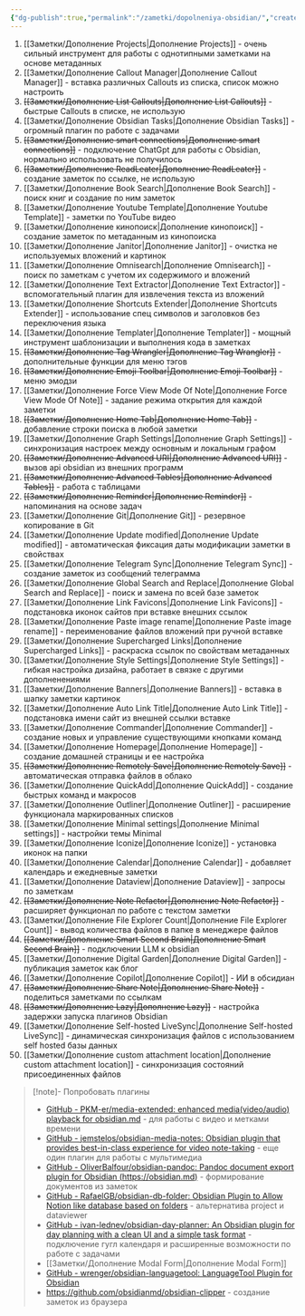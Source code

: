 ```yaml
---
{"dg-publish":true,"permalink":"/zametki/dopolneniya-obsidian/","created":"2024-07-07 22:19","updated":"2024-09-22T15:22:10+03:00"}
---
```


1. [[Заметки/Дополнение Projects\|Дополнение Projects]] - очень сильный инструмент для работы с однотипными заметками на основе метаданных
2. [[Заметки/Дополнение Сallout Manager\|Дополнение Сallout Manager]] - вставка различных Callouts из списка, список можно настроить
3. ~~[[Заметки/Дополнение List Callouts\|Дополнение List Callouts]]~~ - быстрые Callouts в списке, не использую
4. [[Заметки/Дополнение Obsidian Tasks\|Дополнение Obsidian Tasks]]  - огромный плагин по работе с задачами
5. ~~[[Заметки/Дополнение smart connections\|Дополнение smart connections]]~~ - подключение ChatGpt для работы с Obsidian, нормально использовать не получилось
6. ~~[[Заметки/Дополнение ReadLeater\|Дополнение ReadLeater]]~~ - создание заметок по ссылке, не использую
7. [[Заметки/Дополнение Book Search\|Дополнение Book Search]] - поиск книг и создание по ним заметок
8. [[Заметки/Дополнение Youtube Template\|Дополнение Youtube Template]] - заметки по YouTube видео
9. [[Заметки/Дополнение кинопоиск\|Дополнение кинопоиск]] - создание заметок по метаданным из кинопоиска
10. [[Заметки/Дополнение  Janitor\|Дополнение  Janitor]] - очистка не используемых вложений и картинок
11. [[Заметки/Дополнение Omnisearch\|Дополнение Omnisearch]] - поиск по заметкам с учетом их содержимого и вложений
12. [[Заметки/Дополнение Text Extractor\|Дополнение Text Extractor]] - вспомогательный плагин для извлечения текста из вложений
13. [[Заметки/Дополнение Shortcuts Extender\|Дополнение Shortcuts Extender]] - использование спец символов и заголовков без переключения языка
14. [[Заметки/Дополнение Templater\|Дополнение Templater]] - мощный инструмент шаблонизации и выполнения кода в заметках
15. ~~[[Заметки/Дополнение Tag Wrangler\|Дополнение Tag Wrangler]]~~ - дополнительные функции для меню тэгов
16. ~~[[Заметки/Дополнение Emoji Toolbar\|Дополнение Emoji Toolbar]]~~ - меню эмодзи
17. [[Заметки/Дополнение Force View Mode Of Note\|Дополнение Force View Mode Of Note]] - задание режима открытия для каждой заметки
18. ~~[[Заметки/Дополнение Home Tab\|Дополнение Home Tab]]~~ - добавление строки поиска в любой заметки 
19. [[Заметки/Дополнение Graph Settings\|Дополнение Graph Settings]] - синхронизация настроек между основным и локальным графом
20. ~~[[Заметки/Дополнение Advanced URI\|Дополнение Advanced URI]]~~ - вызов api obsidian из внешних программ
21. ~~[[Заметки/Дополнение Advanced Tables\|Дополнение Advanced Tables]]~~ - работа с таблицами
22. ~~[[Заметки/Дополнение Reminder\|Дополнение Reminder]]~~ - напоминания на основе задач
23. [[Заметки/Дополнение Git\|Дополнение Git]] - резервное копирование в Git
24. [[Заметки/Дополнение Update modified\|Дополнение Update modified]] - автоматическая фиксация даты модификации заметки в свойствах
25. [[Заметки/Дополнение Telegram Sync\|Дополнение Telegram Sync]] - создание заметок из  сообщений телеграмма
26. [[Заметки/Дополнение Global Search and Replace\|Дополнение Global Search and Replace]] - поиск и замена по всей базе заметок
27. [[Заметки/Дополнение Link Favicons\|Дополнение Link Favicons]] - подстановка иконок сайтов при вставке внешних ссылок
28. [[Заметки/Дополнение Paste image rename\|Дополнение Paste image rename]] - переименование файлов вложений при ручной вставке
29. [[Заметки/Дополнение Supercharged Links\|Дополнение Supercharged Links]] - раскраска ссылок по свойствам метаданных
30. [[Заметки/Дополнение Style Settings\|Дополнение Style Settings]] - гибкая настройка дизайна, работает в связке с другими дополненениями
31. [[Заметки/Дополнение Banners\|Дополнение Banners]] -  вставка в шапку заметки картинок
32. [[Заметки/Дополнение Auto Link Title\|Дополнение Auto Link Title]] - подстановка имени сайт из внешней ссылки вставке
33. [[Заметки/Дополнение Commander\|Дополнение Commander]] - создание новых и управление существующими кнопками команд
34. [[Заметки/Дополнение Homepage\|Дополнение Homepage]] - создание домашней страницы и ее настройка
35. ~~[[Заметки/Дополнение Remotely Save\|Дополнение Remotely Save]]~~ - автоматическая отправка файлов в облако
36. [[Заметки/Дополнение QuickAdd\|Дополнение QuickAdd]] - создание быстрых команд и макросов
37. [[Заметки/Дополнение Outliner\|Дополнение Outliner]] - расширение функционала маркированных списков
38. [[Заметки/Дополнение Minimal settings\|Дополнение Minimal settings]] - настройки темы Minimal
39. [[Заметки/Дополнение Iconize\|Дополнение Iconize]] - установка иконок на папки
40. [[Заметки/Дополнение Сalendar\|Дополнение Сalendar]] - добавляет календарь и ежедневные заметки
41. [[Заметки/Дополнение Dataview\|Дополнение Dataview]] - запросы по заметкам 
42. ~~[[Заметки/Дополнение Note Refactor\|Дополнение Note Refactor]]~~ - расширяет функционал по работе с текстом заметки
43. [[Заметки/Дополнение File Explorer Count\|Дополнение File Explorer Count]] - вывод количества файлов в папке в менеджере файлов
44. ~~[[Заметки/Дополнение Smart Second Brain\|Дополнение Smart Second Brain]]~~ - подключении LLM к obsidian
45. [[Заметки/Дополнение Digital Garden\|Дополнение Digital Garden]] - публикация заметок как блог
46. [[Заметки/Дополнение Copilot\|Дополнение Copilot]] - ИИ в обсидиан
47. ~~[[Заметки/Дополнение Share Note\|Дополнение Share Note]]~~ - поделиться заметками по ссылкам
48. ~~[[Заметки/Дополнение Lazy\|Дополнение Lazy]]~~ - настройка задержки запуска плагинов Obsidian
49. [[Заметки/Дополнение Self-hosted LiveSync\|Дополнение Self-hosted LiveSync]] - динамическая синхронизация файлов с использованием self hosted базы данных
50. [[Заметки/Дополнение custom attachment location\|Дополнение custom attachment location]] - синхронизация состояний присоединенных файлов 



> [!note]- Попробовать плагины
> - [GitHub - PKM-er/media-extended: enhanced media(video/audio) playback for obsidian.md](https://github.com/PKM-er/media-extended) - для работы с видео и метками времени
> - [GitHub - jemstelos/obsidian-media-notes: Obsidian plugin that provides best-in-class experience for video note-taking](https://github.com/jemstelos/obsidian-media-notes) - еще один плагин для работы с мультимедиа
> - [GitHub - OliverBalfour/obsidian-pandoc: Pandoc document export plugin for Obsidian (https://obsidian.md)](https://github.com/OliverBalfour/obsidian-pandoc) - формирование документов из заметок
> - [GitHub - RafaelGB/obsidian-db-folder: Obsidian Plugin to Allow Notion like database based on folders](https://github.com/RafaelGB/obsidian-db-folder) - альтернатива project и dataviewer
> - [GitHub - ivan-lednev/obsidian-day-planner: An Obsidian plugin for day planning with a clean UI and a simple task format](https://github.com/ivan-lednev/obsidian-day-planner) - подключение гугл календаря и расширенные возможности по работе с задачами
> - [[Заметки/Дополнение Modal Form\|Дополнение Modal Form]]
> - [GitHub - wrenger/obsidian-languagetool: LanguageTool Plugin for Obsidian](https://github.com/wrenger/obsidian-languagetool)
> - https://github.com/obsidianmd/obsidian-clipper - создание заметок из браузера

